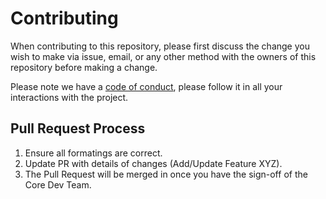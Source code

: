 # Contributing

When contributing to this repository, please first discuss the change you wish to make via issue,
email, or any other method with the owners of this repository before making a change.

Please note we have a [code of conduct](./CODE_OF_CONDUCT.md), please follow it in all your interactions with the project.

## Pull Request Process

1. Ensure all formatings are correct.
2. Update PR with details of changes (Add/Update Feature XYZ).
3. The Pull Request will be merged in once you have the sign-off of the Core Dev Team.
